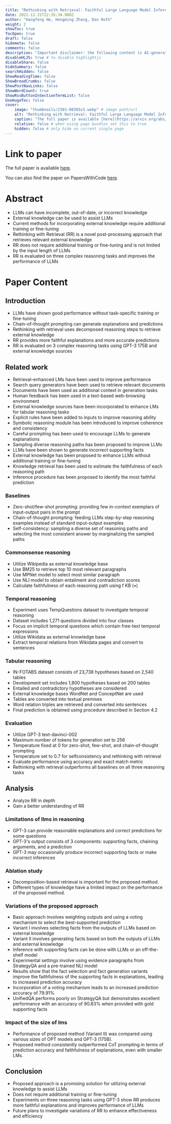 ```yaml
---
title: "Rethinking with Retrieval: Faithful Large Language Model Inference"
date: 2022-12-31T22:35:34.000Z
author: "Hangfeng He, Hongming Zhang, Dan Roth"
weight: 2
showToc: true
TocOpen: true
draft: false
hidemeta: false
comments: false
description: "Important disclaimer: the following content is AI-generated, please make sure to fact check the presented information by reading the full paper."
disableHLJS: true # to disable highlightjs
disableShare: false
hideSummary: false
searchHidden: false
ShowReadingTime: false
ShowBreadCrumbs: false
ShowPostNavLinks: false
ShowWordCount: true
ShowRssButtonInSectionTermList: false
UseHugoToc: false
cover:
    image: "thumbnails/2301-00303v1.webp" # image path/url
    alt: "Rethinking with Retrieval: Faithful Large Language Model Inference" # alt text
    caption: "The full paper is available [here](https://arxiv.org/abs/2301.00303)." # display caption under cover
    relative: false # when using page bundles set this to true
    hidden: false # only hide on current single page
---
```


# Link to paper
The full paper is available [here](https://arxiv.org/abs/2301.00303).

You can also find the paper on PapersWithCode [here](https://paperswithcode.com/paper/rethinking-with-retrieval-faithful-large).

# Abstract
- LLMs can have incomplete, out-of-date, or incorrect knowledge
- External knowledge can be used to assist LLMs
- Current methods for incorporating external knowledge require additional training or fine-tuning
- Rethinking with Retrieval (RR) is a novel post-processing approach that retrieves relevant external knowledge
- RR does not require additional training or fine-tuning and is not limited by the input length of LLMs
- RR is evaluated on three complex reasoning tasks and improves the performance of LLMs

# Paper Content

## Introduction
- LLMs have shown good performance without task-specific training or fine-tuning
- Chain-of-thought prompting can generate explanations and predictions
- Rethinking with retrieval uses decomposed reasoning steps to retrieve external knowledge
- RR provides more faithful explanations and more accurate predictions
- RR is evaluated on 3 complex reasoning tasks using GPT-3 175B and external knowledge sources

## Related work
- Retrieval-enhanced LMs have been used to improve performance
- Search query generators have been used to retrieve relevant documents
- Documents have been used as additional context in generation tasks
- Human feedback has been used in a text-based web-browsing environment
- External knowledge sources have been incorporated to enhance LMs for tabular reasoning tasks
- Explicit rules have been added to inputs to improve reasoning ability
- Symbolic reasoning module has been introduced to improve coherence and consistency
- Careful prompting has been used to encourage LLMs to generate explanations
- Sampling diverse reasoning paths has been proposed to improve LLMs
- LLMs have been shown to generate incorrect supporting facts
- External knowledge has been proposed to enhance LLMs without additional training or fine-tuning
- Knowledge retrieval has been used to estimate the faithfulness of each reasoning path
- Inference procedure has been proposed to identify the most faithful prediction

### Baselines
- Zero-shot/few-shot prompting: providing few in-context exemplars of input-output pairs in the prompt
- Chain-of-thought prompting: feeding LLMs step-by-step reasoning examples instead of standard input-output examples
- Self-consistency: sampling a diverse set of reasoning paths and selecting the most consistent answer by marginalizing the sampled paths

### Commonsense reasoning
- Utilize Wikipedia as external knowledge base
- Use BM25 to retrieve top 10 most relevant paragraphs
- Use MPNet model to select most similar paragraph
- Use NLI model to obtain entailment and contradiction scores
- Calculate faithfulness of each reasoning path using f KB (•)

### Temporal reasoning
- Experiment uses TempQuestions dataset to investigate temporal reasoning
- Dataset includes 1,271 questions divided into four classes
- Focus on implicit temporal questions which contain free-text temporal expressions
- Utilize Wikidata as external knowledge base
- Extract temporal relations from Wikidata pages and convert to sentences

### Tabular reasoning
- IN-FOTABS dataset consists of 23,738 hypotheses based on 2,540 tables
- Development set includes 1,800 hypotheses based on 200 tables
- Entailed and contradictory hypotheses are considered
- External knowledge bases WordNet and ConceptNet are used
- Tables are converted into textual premises
- Word relation triples are retrieved and converted into sentences
- Final prediction is obtained using procedure described in Section 4.2

### Evaluation
- Utilize GPT-3 text-davinci-002
- Maximum number of tokens for generation set to 256
- Temperature fixed at 0 for zero-shot, few-shot, and chain-of-thought prompting
- Temperature set to 0.7 for selfconsistency and rethinking with retrieval
- Evaluate performance using accuracy and exact match metric
- Rethinking with retrieval outperforms all baselines on all three reasoning tasks

## Analysis
- Analyze RR in depth
- Gain a better understanding of RR

### Limitations of llms in reasoning
- GPT-3 can provide reasonable explanations and correct predictions for some questions
- GPT-3's output consists of 3 components: supporting facts, chaining arguments, and a prediction
- GPT-3 may occasionally produce incorrect supporting facts or make incorrect inferences

### Ablation study
- Decomposition-based retrieval is important for the proposed method.
- Different types of knowledge have a limited impact on the performance of the proposed method.

### Variations of the proposed approach
- Basic approach involves weighting outputs and using a voting mechanism to select the best-supported prediction
- Variant I involves selecting facts from the outputs of LLMs based on external knowledge
- Variant II involves generating facts based on both the outputs of LLMs and external knowledge
- Inference with supporting facts can be done with LLMs or an off-the-shelf model
- Experimental settings involve using evidence paragraphs from StrategyQA and a pre-trained NLI model
- Results show that the fact selection and fact generation variants improve the faithfulness of the supporting facts in explanations, leading to increased prediction accuracy
- Incorporation of a voting mechanism leads to an increased prediction accuracy of 79.91%
- UnifiedQA performs poorly on StrategyQA but demonstrates excellent performance with an accuracy of 90.83% when provided with gold supporting facts

### Impact of the size of lms
- Performance of proposed method (Variant II) was compared using various sizes of OPT models and GPT-3 (175B).
- Proposed method consistently outperformed CoT prompting in terms of prediction accuracy and faithfulness of explanations, even with smaller LMs.

## Conclusion
- Proposed approach is a promising solution for utilizing external knowledge to assist LLMs
- Does not require additional training or fine-tuning
- Experiments on three reasoning tasks using GPT-3 show RR produces more faithful explanations and improves performance of LLMs
- Future plans to investigate variations of RR to enhance effectiveness and efficiency
